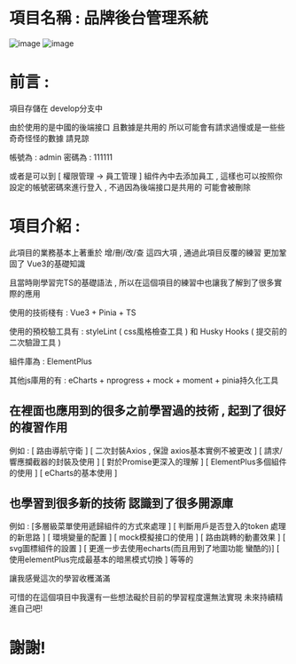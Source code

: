 # 項目名稱 : 品牌後台管理系統
![image](https://github.com/user-attachments/assets/1d066a79-89cb-4f81-a0db-790304288f03)
![image](https://github.com/user-attachments/assets/70963d41-fb3d-40be-9ec2-13cbf9cac4d2)

# 前言 : 

項目存儲在 develop分支中

由於使用的是中國的後端接口 且數據是共用的 所以可能會有請求過慢或是一些些奇奇怪怪的數據 請見諒 

帳號為 : admin 密碼為 : 111111

或者是可以到 [ 權限管理 -> 員工管理 ] 組件內中去添加員工 , 這樣也可以按照你設定的帳號密碼來進行登入 , 不過因為後端接口是共用的 可能會被刪除

# 項目介紹 : 

此項目的業務基本上著重於 增/刪/改/查 這四大項 , 通過此項目反覆的練習 更加鞏固了 Vue3的基礎知識

且當時剛學習完TS的基礎語法 , 所以在這個項目的練習中也讓我了解到了很多實際的應用

使用的技術棧有 : Vue3 + Pinia + TS 

使用的預校驗工具有 : styleLint ( css風格檢查工具 )  和 Husky Hooks ( 提交前的二次驗證工具 ) 

組件庫為 : ElementPlus 

其他js庫用的有 : eCharts + nprogress + mock + moment + pinia持久化工具


## 在裡面也應用到的很多之前學習過的技術 , 起到了很好的複習作用

例如 : [ 路由導航守衛 ] [ 二次封裝Axios , 保證 axios基本實例不被更改 ] [ 請求/響應攔截器的封裝及使用 ] [ 對於Promise更深入的理解 ] [ ElementPlus多個組件的使用 ] [ eCharts的基本使用 ] 

## 也學習到很多新的技術 認識到了很多開源庫

例如 : [多層級菜單使用遞歸組件的方式來處理 ] [ 判斷用戶是否登入的token 處理的新思路 ] [ 環境變量的配置 ] [ mock模擬接口的使用 ] [ 路由跳轉的動畫效果 ] [ svg圖標組件的設置 ] [ 更進一步去使用echarts(而且用到了地圖功能 蠻酷的)] [ 使用elementPlus完成最基本的暗黑模式切換 ] 等等的

讓我感覺這次的學習收穫滿滿

可惜的在這個項目中我還有一些想法礙於目前的學習程度還無法實現 未來持續精進自己吧! 

# 謝謝!




